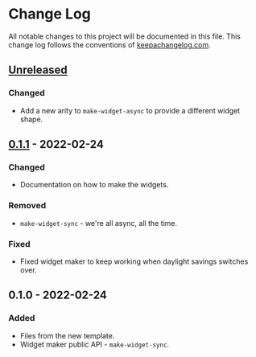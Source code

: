 # Change Log
All notable changes to this project will be documented in this file. This change log follows the conventions of [keepachangelog.com](http://keepachangelog.com/).

## [Unreleased]
### Changed
- Add a new arity to `make-widget-async` to provide a different widget shape.

## [0.1.1] - 2022-02-24
### Changed
- Documentation on how to make the widgets.

### Removed
- `make-widget-sync` - we're all async, all the time.

### Fixed
- Fixed widget maker to keep working when daylight savings switches over.

## 0.1.0 - 2022-02-24
### Added
- Files from the new template.
- Widget maker public API - `make-widget-sync`.

[Unreleased]: https://sourcehost.site/your-name/lightswitch/compare/0.1.1...HEAD
[0.1.1]: https://sourcehost.site/your-name/lightswitch/compare/0.1.0...0.1.1
